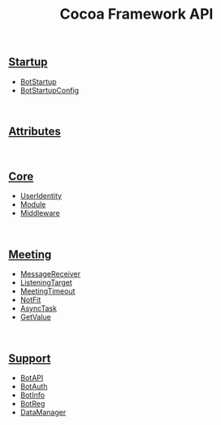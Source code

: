 <h1 align="center">Cocoa Framework API</h1>
<br>

## [Startup](./API/Startup/index.md)
- [BotStartup](./API/Startup/BotStartup.md)
- [BotStartupConfig](./API/Startup/BotStartupConfig.md)

<br>

## [Attributes](./API/Attributes.md)

<br>

## [Core](./API/Core/index.md)
- [UserIdentity](./API/Core/UserIdentity.md)
- [Module](./API/Core/Module.md)
- [Middleware](./API/Core/Middleware.md)

<br>

## [Meeting](./API/Meeting/index.md)
- [MessageReceiver](./API/Meeting/MessageReceiver.md)
- [ListeningTarget](./API/Meeting/ListeningTarget.md)
- [MeetingTimeout](./API/Meeting/MeetingTimeout.md)
- [NotFit](./API/Meeting/NotFit.md)
- [AsyncTask](./API/Meeting/AsyncTask.md)
- [GetValue](./API/Meeting/GetValue.md)

<br>

## [Support](./API/Support/index.md)
- [BotAPI](./API/Support/BotAPI.md)
- [BotAuth](./API/Support/BotAuth.md)
- [BotInfo](./API/Support/BotInfo.md)
- [BotReg](./API/Support/BotReg.md)
- [DataManager](./API/Support/DataManager.md)